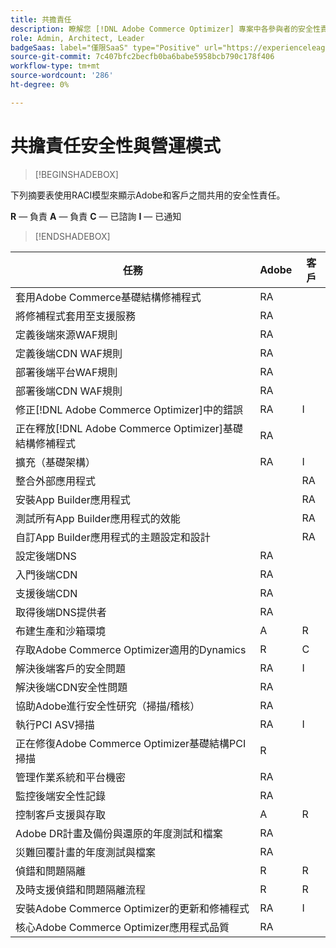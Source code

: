 ```yaml
---
title: 共擔責任
description: 瞭解您 [!DNL Adobe Commerce Optimizer] 專案中各參與者的安全性責任。
role: Admin, Architect, Leader
badgeSaas: label="僅限SaaS" type="Positive" url="https://experienceleague.adobe.com/zh-hant/docs/commerce/user-guides/product-solutions" tooltip="僅適用於Adobe Commerce as a Cloud Service和Adobe Commerce Optimizer專案(Adobe管理的SaaS基礎結構)。"
source-git-commit: 7c407bfc2becfb0ba6babe5958bcb790c178f406
workflow-type: tm+mt
source-wordcount: '286'
ht-degree: 0%

---
```


# 共擔責任安全性與營運模式

>[!BEGINSHADEBOX]

下列摘要表使用RACI模型來顯示Adobe和客戶之間共用的安全性責任。

**R** — 負責
**A** — 負責
**C** — 已諮詢
**I** — 已通知

>[!ENDSHADEBOX]

| 任務 | Adobe | 客戶 |
| --- | --- | --- |
| 套用Adobe Commerce基礎結構修補程式 | RA | |
| 將修補程式套用至支援服務 | RA | |
| 定義後端來源WAF規則 | RA | |
| 定義後端CDN WAF規則 | RA | |
| 部署後端平台WAF規則 | RA | |
| 部署後端CDN WAF規則 | RA | |
| 修正[!DNL Adobe Commerce Optimizer]中的錯誤 | RA | I |
| 正在釋放[!DNL Adobe Commerce Optimizer]基礎結構修補程式 | RA | |
| 擴充（基礎架構） | RA | I |
| 整合外部應用程式 | | RA |
| 安裝App Builder應用程式 | | RA |
| 測試所有App Builder應用程式的效能 | | RA |
| 自訂App Builder應用程式的主題設定和設計 | | RA |
| 設定後端DNS | RA |  |
| 入門後端CDN | RA |  |
| 支援後端CDN | RA |  |
| 取得後端DNS提供者 | RA | |
| 布建生產和沙箱環境 | A | R |
| 存取Adobe Commerce Optimizer適用的Dynamics | R | C |
| 解決後端客戶的安全問題 | RA | I |
| 解決後端CDN安全性問題 | RA | |
| 協助Adobe進行安全性研究（掃描/稽核） | RA | |
| 執行PCI ASV掃描 | RA | I |
| 正在修復Adobe Commerce Optimizer基礎結構PCI掃描 | R | |
| 管理作業系統和平台機密 | RA | |
| 監控後端安全性記錄 | RA | |
| 控制客戶支援與存取 | A | R |
| Adobe DR計畫及備份與還原的年度測試和檔案 | RA | |
| 災難回覆計畫的年度測試與檔案 | RA | |
| 偵錯和問題隔離 | R | R |
| 及時支援偵錯和問題隔離流程 | R | R |
| 安裝Adobe Commerce Optimizer的更新和修補程式 | RA | I |
| 核心Adobe Commerce Optimizer應用程式品質 | RA | |
